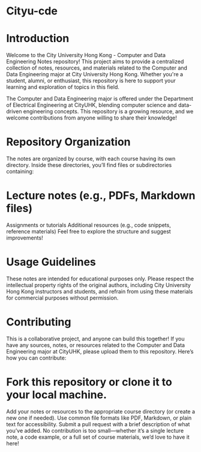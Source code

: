 # Cityu-cde

# Introduction
Welcome to the City University Hong Kong - Computer and Data Engineering Notes repository! This project aims to provide a centralized collection of notes, resources, and materials related to the Computer and Data Engineering major at City University Hong Kong. Whether you're a student, alumni, or enthusiast, this repository is here to support your learning and exploration of topics in this field.

The Computer and Data Engineering major is offered under the Department of Electrical Engineering at CityUHK, blending computer science and data-driven engineering concepts. This repository is a growing resource, and we welcome contributions from anyone willing to share their knowledge!

# Repository Organization
The notes are organized by course, with each course having its own directory. Inside these directories, you’ll find files or subdirectories containing:

# Lecture notes (e.g., PDFs, Markdown files)
Assignments or tutorials
Additional resources (e.g., code snippets, reference materials)
Feel free to explore the structure and suggest improvements!

# Usage Guidelines
These notes are intended for educational purposes only. Please respect the intellectual property rights of the original authors, including City University Hong Kong instructors and students, and refrain from using these materials for commercial purposes without permission.

# Contributing
This is a collaborative project, and anyone can build this together! If you have any sources, notes, or resources related to the Computer and Data Engineering major at CityUHK, please upload them to this repository. Here’s how you can contribute:

# Fork this repository or clone it to your local machine.
Add your notes or resources to the appropriate course directory (or create a new one if needed).
Use common file formats like PDF, Markdown, or plain text for accessibility.
Submit a pull request with a brief description of what you’ve added.
No contribution is too small—whether it’s a single lecture note, a code example, or a full set of course materials, we’d love to have it here!
